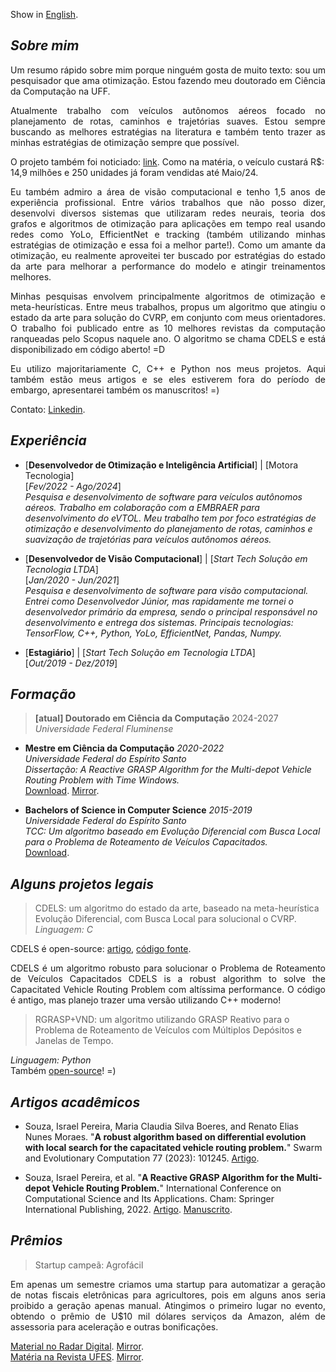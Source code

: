 Show in [English](./index.md).

## _Sobre mim_

<p align="justify">Um resumo rápido sobre mim porque ninguém gosta de muito texto: sou um pesquisador que ama otimização. Estou fazendo meu doutorado em Ciência da Computação na UFF.</p>

<p align="justify">Atualmente trabalho com veículos autônomos aéreos focado no planejamento de rotas, caminhos e trajetórias suaves. Estou sempre buscando as melhores estratégias na literatura e também tento trazer as minhas estratégias de otimização sempre que possível.</p> 

O projeto também foi noticiado: [link](https://tribunaonline.com.br/economia/tecnologia-capixaba-no-carro-voador-da-embraer-139290).
Como na matéria, o veículo custará R$: 14,9 milhões e 250 unidades já foram vendidas até Maio/24.
  
<p align="justify">Eu também admiro a área de visão computacional e tenho 1,5 anos de experiência profissional. Entre vários trabalhos que não posso dizer, desenvolvi diversos sistemas que utilizaram redes neurais, teoria dos grafos e algoritmos de otimização para aplicações em tempo real usando redes como YoLo, EfficientNet e tracking (também utilizando minhas estratégias de otimização e essa foi a melhor parte!).
Como um amante da otimização, eu realmente aproveitei ter buscado por estratégias do estado da arte para melhorar a performance do modelo e atingir treinamentos melhores.</p>

<p align="justify">Minhas pesquisas envolvem principalmente algoritmos de otimização e meta-heurísticas. Entre meus trabalhos, propus um algoritmo que atingiu o estado da arte para solução do CVRP, em conjunto com meus orientadores.
O trabalho foi publicado entre as 10 melhores revistas da computação ranqueadas pelo Scopus naquele ano. O algoritmo se chama CDELS e está disponibilizado em código aberto! =D</p>

<p align="justify">Eu utilizo majoritariamente C, C++ e Python nos meus projetos. Aqui também estão meus artigos e se eles estiverem fora do período de embargo, apresentarei também os manuscritos! =)</p>

Contato: [Linkedin](https://www.linkedin.com/in/israel-souza-06737118b).

## _Experiência_

* [**Desenvolvedor de Otimização e Inteligência Artificial**] | [Motora Tecnologia]  
[_Fev/2022 - Ago/2024_]  
_Pesquisa e desenvolvimento de software para veículos autônomos aéreos. Trabalho em colaboração com a EMBRAER para desenvolvimento do eVTOL. Meu trabalho tem por foco estratégias de otimização e desenvolvimento do planejamento de rotas, caminhos e suavização de trajetórias para veículos autônomos aéreos._


* [**Desenvolvedor de Visão Computacional**] | [_Start Tech Solução em Tecnologia LTDA_]  
[_Jan/2020 - Jun/2021_]  
_Pesquisa e desenvolvimento de software para visão computacional. Entrei como Desenvolvedor Júnior, mas rapidamente me tornei o desenvolvedor primário da empresa, sendo o principal responsável no desenvolvimento e entrega dos sistemas. Principais tecnologias: TensorFlow, C++, Python, YoLo, EfficientNet, Pandas, Numpy._

* [**Estagiário**] | [_Start Tech Solução em Tecnologia LTDA_]  
[_Out/2019 - Dez/2019_]


## _Formação_

> **[atual] Doutorado em Ciência da Computação** 2024-2027  
> _Universidade Federal Fluminense_


* **Mestre em Ciência da Computação** _2020-2022_  
_Universidade Federal do Espírito Santo_  
_Dissertação: A Reactive GRASP Algorithm for the Multi-depot Vehicle Routing Problem with Time Windows._  
[Download](https://repositorio.ufes.br/server/api/core/bitstreams/bc535170-c0ac-4cfd-93a0-8ee2114e5cf5/content).
[Mirror](./articles/thesis/2022-thesis.pdf).


* **Bachelors of Science in Computer Science** _2015-2019_  
_Universidade Federal do Espírito Santo_  
_TCC: Um algoritmo baseado em Evolução Diferencial com Busca Local para o Problema de Roteamento de Veículos Capacitados._  
[Download](https://github.com/israelpereira55/israelpereira55.github.io/blob/main/articles/thesis/bsc-thesis-2019.pdf).


## _Alguns projetos legais_

> CDELS: um algoritmo do estado da arte, baseado na meta-heurística Evolução Diferencial, com Busca Local para solucional o CVRP.
_Linguagem: C_

CDELS é open-source: [artigo](https://www.sciencedirect.com/science/article/pii/S2210650223000196), [código fonte](https://github.com/israelpereira55/CDELS).  
<p align="justify">CDELS é um algoritmo robusto para solucionar o Problema de Roteamento de Veículos Capacitados   
CDELS is a robust algorithm to solve the Capacitated Vehicle Routing Problem com altíssima performance. O código é antigo, mas planejo trazer uma versão utilizando C++ moderno!</p>


> RGRASP+VND: um algoritmo utilizando GRASP Reativo para o Problema de Roteamento de Veículos com Múltiplos Depósitos e Janelas de Tempo.

_Linguagem: Python_  
Também [open-source](https://github.com/israelpereira55/MDVRPTW)! =)


## _Artigos acadêmicos_

* Souza, Israel Pereira, Maria Claudia Silva Boeres, and Renato Elias Nunes Moraes. "**A robust algorithm based on differential evolution with local search for the capacitated vehicle routing problem.**" Swarm and Evolutionary Computation 77 (2023): 101245.
[Artigo](https://www.sciencedirect.com/science/article/pii/S2210650223000196).


* Souza, Israel Pereira, et al. "**A Reactive GRASP Algorithm for the Multi-depot Vehicle Routing Problem.**" International Conference on Computational Science and Its Applications. Cham: Springer International Publishing, 2022.
[Artigo](https://link.springer.com/chapter/10.1007/978-3-031-10562-3_7).
[Manuscrito](https://github.com/israelpereira55/israelpereira55.github.io/blob/main/articles/MDVRP_ICCSA_2022_LNCS.pdf).


## _Prêmios_

> Startup campeã: Agrofácil

<p align="justify">Em apenas um semestre criamos uma startup para automatizar a geração de notas fiscais eletrônicas para agricultores, pois em alguns anos seria proibido a geração apenas manual. Atingimos o primeiro lugar no evento, obtendo o prêmio de U$10 mil dólares serviços da Amazon, além de assessoria para aceleração e outras bonificações.</p>  

[Material no Radar Digital](https://radardigital.net/noticias/ecossistema-de-inovacao-capixaba-realiza-o-2o-demoday-na-ufes/). [Mirror](https://github.com/israelpereira55/israelpereira55.github.io/blob/main/news/agrofacil/radardigital.pdf).  
[Matéria na Revista UFES](https://www.ufes.br/conteudo/startup-agrofacil-vence-o-primeiro-demoday-de-2019). [Mirror](https://github.com/israelpereira55/israelpereira55.github.io/blob/main/news/agrofacil/revistaufes.pdf).
